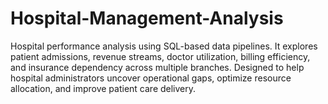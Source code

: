 # Hospital-Management-Analysis
 Hospital performance analysis using SQL-based data pipelines. It explores patient admissions, revenue streams, doctor utilization, billing efficiency, and insurance dependency across multiple branches. Designed to help hospital administrators uncover operational gaps, optimize resource allocation, and improve patient care delivery.
